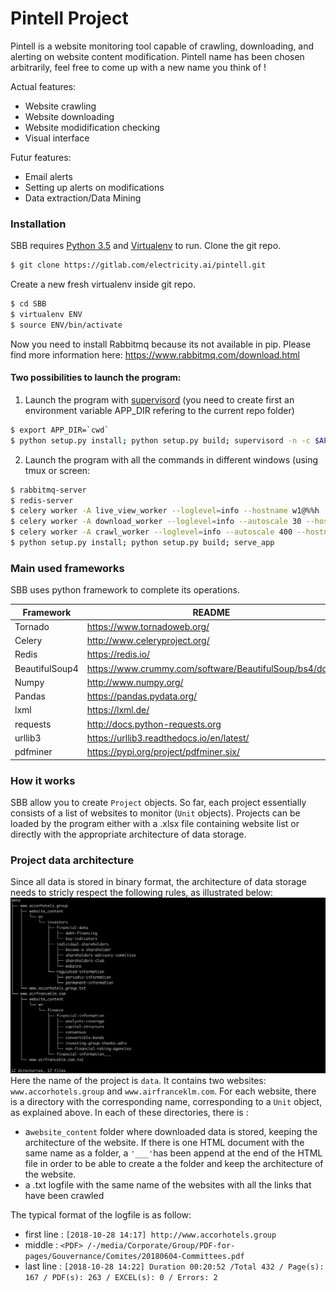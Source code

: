 # Pintell Project

Pintell is a website monitoring tool capable of crawling, downloading, and alerting on website content modification.
Pintell name has been chosen arbitrarily, feel free to come up with a new name you think of ! 

Actual features:
  - Website crawling
  - Website downloading
  - Website modidification checking
  - Visual interface

Futur features:
  - Email alerts
  - Setting up alerts on modifications
  - Data extraction/Data Mining

### Installation

SBB requires [Python 3.5](https://www.python.org/downloads/release/python-350/) and [Virtualenv](https://virtualenv.pypa.io/en/latest/) to run.
Clone the git repo.
```sh
$ git clone https://gitlab.com/electricity.ai/pintell.git
```
Create a new fresh virtualenv inside git repo.
```sh
$ cd SBB
$ virtualenv ENV
$ source ENV/bin/activate
```

Now you need to install Rabbitmq because its not available in pip.
Please find more information here: https://www.rabbitmq.com/download.html

#### Two possibilities to launch the program:
1. Launch the program with [supervisord](https://www.supervisord.org)
(you need to create first an environment variable APP_DIR refering to the current repo folder)
```sh
$ export APP_DIR=`cwd`
$ python setup.py install; python setup.py build; supervisord -n -c $APP_DIR/pintell/config/supervisord.conf
```
2. Launch the program with all the commands in different windows (using tmux or screen:
```sh
$ rabbitmq-server
$ redis-server
$ celery worker -A live_view_worker --loglevel=info --hostname w1@%%h
$ celery worker -A download_worker --loglevel=info --autoscale 30 --hostname w2@%%h
$ celery worker -A crawl_worker --loglevel=info --autoscale 400 --hostname w3@%%h
$ python setup.py install; python setup.py build; serve_app
```

### Main used frameworks

SBB uses python framework to complete its operations. 

| Framework | README |
| ------ | ------ |
| Tornado | https://www.tornadoweb.org/ |
| Celery | http://www.celeryproject.org/ |
| Redis | https://redis.io/ |
| BeautifulSoup4 | https://www.crummy.com/software/BeautifulSoup/bs4/doc/ |
| Numpy | http://www.numpy.org/ |
| Pandas | https://pandas.pydata.org/ |
| lxml | https://lxml.de/ |
| requests | http://docs.python-requests.org |
| urllib3 | https://urllib3.readthedocs.io/en/latest/ |
| pdfminer | https://pypi.org/project/pdfminer.six/ |

### How it works
SBB allow you to create `Project` objects. So far, each project essentially consists of a list of websites to monitor (`Unit` objects). Projects can be loaded by the program either with a .xlsx file containing website list or directly with the appropriate architecture of data storage.

### Project data architecture
Since all data is stored in binary format, the architecture of data storage needs to stricly respect the following rules, as illustrated below:
![structure of project data](ressources/tree.png)
Here the name of the project is `data`. It contains two websites: `www.accorhotels.group` and `www.airfranceklm.com`.
For each website, there is a directory with the corresponding name, corresponding to a `Unit` object, as explained above. 
In each of these directories, there is :
- a`website_content` folder where downloaded data is stored, keeping the architecture of the website. If there is one HTML document with the same name as a folder, a `'___'`has been append at the end of the HTML file in order to be able to create a the folder and keep the architecture of the website.
- a .txt logfile with the same name  of the websites with all the links that have been crawled

The typical format of the logfile is as follow:
- first line : 
`[2018-10-28 14:17] http://www.accorhotels.group`
- middle :
`<PDF> /-/media/Corporate/Group/PDF-for-pages/Gouvernance/Comites/20180604-Committees.pdf`
- last line : 
`[2018-10-28 14:22] Duration 00:20:52 /Total 432 / Page(s): 167 / PDF(s): 263 / EXCEL(s): 0 / Errors: 2`